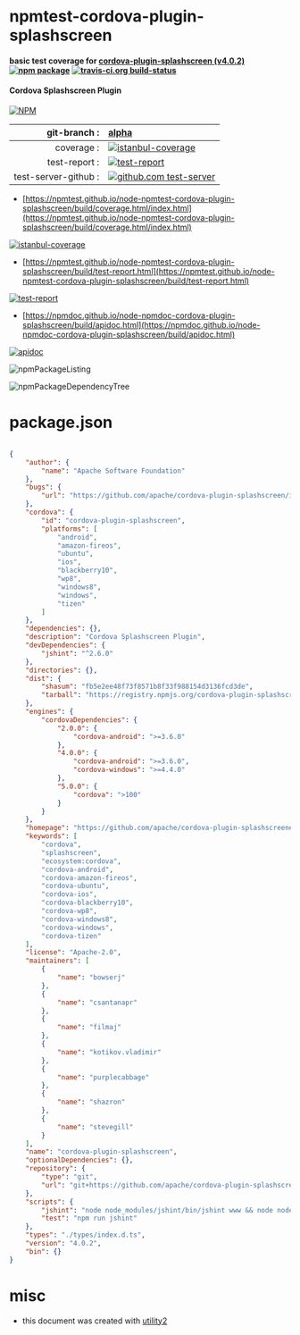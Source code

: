 # npmtest-cordova-plugin-splashscreen

#### basic test coverage for  [cordova-plugin-splashscreen (v4.0.2)](https://github.com/apache/cordova-plugin-splashscreen#readme)  [![npm package](https://img.shields.io/npm/v/npmtest-cordova-plugin-splashscreen.svg?style=flat-square)](https://www.npmjs.org/package/npmtest-cordova-plugin-splashscreen) [![travis-ci.org build-status](https://api.travis-ci.org/npmtest/node-npmtest-cordova-plugin-splashscreen.svg)](https://travis-ci.org/npmtest/node-npmtest-cordova-plugin-splashscreen)

#### Cordova Splashscreen Plugin

[![NPM](https://nodei.co/npm/cordova-plugin-splashscreen.png?downloads=true&downloadRank=true&stars=true)](https://www.npmjs.com/package/cordova-plugin-splashscreen)

| git-branch : | [alpha](https://github.com/npmtest/node-npmtest-cordova-plugin-splashscreen/tree/alpha)|
|--:|:--|
| coverage : | [![istanbul-coverage](https://npmtest.github.io/node-npmtest-cordova-plugin-splashscreen/build/coverage.badge.svg)](https://npmtest.github.io/node-npmtest-cordova-plugin-splashscreen/build/coverage.html/index.html)|
| test-report : | [![test-report](https://npmtest.github.io/node-npmtest-cordova-plugin-splashscreen/build/test-report.badge.svg)](https://npmtest.github.io/node-npmtest-cordova-plugin-splashscreen/build/test-report.html)|
| test-server-github : | [![github.com test-server](https://npmtest.github.io/node-npmtest-cordova-plugin-splashscreen/GitHub-Mark-32px.png)](https://npmtest.github.io/node-npmtest-cordova-plugin-splashscreen/build/app/index.html) | | build-artifacts : | [![build-artifacts](https://npmtest.github.io/node-npmtest-cordova-plugin-splashscreen/glyphicons_144_folder_open.png)](https://github.com/npmtest/node-npmtest-cordova-plugin-splashscreen/tree/gh-pages/build)|

- [https://npmtest.github.io/node-npmtest-cordova-plugin-splashscreen/build/coverage.html/index.html](https://npmtest.github.io/node-npmtest-cordova-plugin-splashscreen/build/coverage.html/index.html)

[![istanbul-coverage](https://npmtest.github.io/node-npmtest-cordova-plugin-splashscreen/build/screenCapture.buildCi.browser.%252Ftmp%252Fbuild%252Fcoverage.lib.html.png)](https://npmtest.github.io/node-npmtest-cordova-plugin-splashscreen/build/coverage.html/index.html)

- [https://npmtest.github.io/node-npmtest-cordova-plugin-splashscreen/build/test-report.html](https://npmtest.github.io/node-npmtest-cordova-plugin-splashscreen/build/test-report.html)

[![test-report](https://npmtest.github.io/node-npmtest-cordova-plugin-splashscreen/build/screenCapture.buildCi.browser.%252Ftmp%252Fbuild%252Ftest-report.html.png)](https://npmtest.github.io/node-npmtest-cordova-plugin-splashscreen/build/test-report.html)

- [https://npmdoc.github.io/node-npmdoc-cordova-plugin-splashscreen/build/apidoc.html](https://npmdoc.github.io/node-npmdoc-cordova-plugin-splashscreen/build/apidoc.html)

[![apidoc](https://npmdoc.github.io/node-npmdoc-cordova-plugin-splashscreen/build/screenCapture.buildCi.browser.%252Ftmp%252Fbuild%252Fapidoc.html.png)](https://npmdoc.github.io/node-npmdoc-cordova-plugin-splashscreen/build/apidoc.html)

![npmPackageListing](https://npmtest.github.io/node-npmtest-cordova-plugin-splashscreen/build/screenCapture.npmPackageListing.svg)

![npmPackageDependencyTree](https://npmtest.github.io/node-npmtest-cordova-plugin-splashscreen/build/screenCapture.npmPackageDependencyTree.svg)



# package.json

```json

{
    "author": {
        "name": "Apache Software Foundation"
    },
    "bugs": {
        "url": "https://github.com/apache/cordova-plugin-splashscreen/issues"
    },
    "cordova": {
        "id": "cordova-plugin-splashscreen",
        "platforms": [
            "android",
            "amazon-fireos",
            "ubuntu",
            "ios",
            "blackberry10",
            "wp8",
            "windows8",
            "windows",
            "tizen"
        ]
    },
    "dependencies": {},
    "description": "Cordova Splashscreen Plugin",
    "devDependencies": {
        "jshint": "^2.6.0"
    },
    "directories": {},
    "dist": {
        "shasum": "fb5e2ee48f73f8571b8f33f988154d3136fcd3de",
        "tarball": "https://registry.npmjs.org/cordova-plugin-splashscreen/-/cordova-plugin-splashscreen-4.0.2.tgz"
    },
    "engines": {
        "cordovaDependencies": {
            "2.0.0": {
                "cordova-android": ">=3.6.0"
            },
            "4.0.0": {
                "cordova-android": ">=3.6.0",
                "cordova-windows": ">=4.4.0"
            },
            "5.0.0": {
                "cordova": ">100"
            }
        }
    },
    "homepage": "https://github.com/apache/cordova-plugin-splashscreen#readme",
    "keywords": [
        "cordova",
        "splashscreen",
        "ecosystem:cordova",
        "cordova-android",
        "cordova-amazon-fireos",
        "cordova-ubuntu",
        "cordova-ios",
        "cordova-blackberry10",
        "cordova-wp8",
        "cordova-windows8",
        "cordova-windows",
        "cordova-tizen"
    ],
    "license": "Apache-2.0",
    "maintainers": [
        {
            "name": "bowserj"
        },
        {
            "name": "csantanapr"
        },
        {
            "name": "filmaj"
        },
        {
            "name": "kotikov.vladimir"
        },
        {
            "name": "purplecabbage"
        },
        {
            "name": "shazron"
        },
        {
            "name": "stevegill"
        }
    ],
    "name": "cordova-plugin-splashscreen",
    "optionalDependencies": {},
    "repository": {
        "type": "git",
        "url": "git+https://github.com/apache/cordova-plugin-splashscreen.git"
    },
    "scripts": {
        "jshint": "node node_modules/jshint/bin/jshint www && node node_modules/jshint/bin/jshint src && node node_modules/jshint/bin/jshint tests",
        "test": "npm run jshint"
    },
    "types": "./types/index.d.ts",
    "version": "4.0.2",
    "bin": {}
}
```



# misc
- this document was created with [utility2](https://github.com/kaizhu256/node-utility2)
